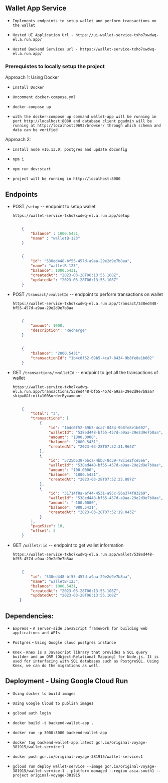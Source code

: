 ## Wallet App Service

- `Implements endpoints to setup wallet and perform transactions on the wallet`

-  `Hosted UI Application Url - https://ui-wallet-service-txho7xwdwq-el.a.run.app/` 
- `Hosted Backend Services url - https://wallet-service-txho7xwdwq-el.a.run.app/` 

### Prerequistes to locally setup the project

Approach 1: Using Docker

- `Install Docker`

- `Uncomment docker-compose.yml`

- `docker-compose up`

- `with the docker-compose up command wallet-app will be running in port http://localhost:8080 and database client pgadmin will be running at http://localhost:9693/browser/ through which schema and data can be verified`

Approach 2: 

- `Install node v16.13.0, postgres and update dbconfig`

- `npm i`

- `npm run dev:start`

- `project will be running in http://localhost:8080`

## Endpoints

 - POST `/setup` -- endpoint to setup wallet 

    `https://wallet-service-txho7xwdwq-el.a.run.app/setup`

    ```json Request

        {
            "balance" : 1000.5431,
            "name" : "walletB-123"
        }

    ```

    ```json Response

        {
            "id": "538ed448-bf55-457d-a9aa-29e2d9e7b8aa",
            "name": "walletB-123",
            "balance": 1000.5431,
            "createdAt": "2023-03-28T06:13:55.108Z",
            "updatedAt": "2023-03-28T06:13:55.108Z"
        }

    ```



 - POST `/transact/:walletId` -- endpoint to perform transactions on wallet

    `https://wallet-service-txho7xwdwq-el.a.run.app/transact/538ed448-bf55-457d-a9aa-29e2d9e7b8aa`

    ```json Request

        {
            "amount": 1000,
            "description": "Recharge"
        }

    ```

    ```json Response

        {
            "balance": "2000.5431",
            "transactionId": "1b4c0f52-69b5-4ca7-8434-9b8fe8e1b602"
        }

    ```

 - GET `/transactions/:walletId` -- endpoint to get all the transactions of wallet
      
    `https://wallet-service-txho7xwdwq-el.a.run.app/transactions/538ed448-bf55-457d-a9aa-29e2d9e7b8aa?skip=0&limit=100&orderBy=amount`


    ```json Response

        {
            "total": "3",
            "transactions": [
                {
                    "id": "1b4c0f52-69b5-4ca7-8434-9b8fe8e1b602",
                    "walletId": "538ed448-bf55-457d-a9aa-29e2d9e7b8aa",
                    "amount": "1000.0000",
                    "balance": "2000.5431",
                    "createdAt": "2023-03-28T07:52:31.964Z"
                },
                {
                    "id": "5725b539-bbca-4bb3-8c39-78c1e2fce5e6",
                    "walletId": "538ed448-bf55-457d-a9aa-29e2d9e7b8aa",
                    "amount": "100.0000",
                    "balance": "1000.5431",
                    "createdAt": "2023-03-28T07:52:25.087Z"
                },
                {
                    "id": "31714f8a-af44-4531-a95c-56a374f932b9",
                    "walletId": "538ed448-bf55-457d-a9aa-29e2d9e7b8aa",
                    "amount": "-100.0000",
                    "balance": "900.5431",
                    "createdAt": "2023-03-28T07:52:19.043Z"
                }
            ],
            "pageSize": 10,
            "offset": 3
        }

    ```

 - GET `/wallet/:id` -- endpoint to get wallet information

   `https://wallet-service-txho7xwdwq-el.a.run.app/wallet/538ed448-bf55-457d-a9aa-29e2d9e7b8aa`

    ```json Response

        {
            "id": "538ed448-bf55-457d-a9aa-29e2d9e7b8aa",
            "name": "walletB-123",
            "balance": 1000.5431,
            "createdAt": "2023-03-28T06:13:55.108Z",
            "updatedAt": "2023-03-28T06:13:55.108Z"
       }

    ```
 


## Dependencies:

- `Express` - `A server-side JavaScript framework for building web applications and APIs`

- `Postgres` - `Using Google cloud postgres instance`

- `Knex` - `Knex is a JavaScript library that provides a SQL query builder and an ORM (Object-Relational Mapping) for Node.js. It is used for interfacing with SQL databases such as PostgreSQL. Using Knex, we can do the migrations as well.`


## Deployment  - Using Google Cloud Run

- `Using docker to build images`

- `Using Google Cloud to publish images`

- `gcloud auth login`

- `docker build -t backend-wallet-app .`

- `docker run -p 3000:3000 backend-wallet-app`

- `docker tag backend-wallet-app:latest gcr.io/original-voyage-381915/wallet-service:1`

- `docker push gcr.io/original-voyage-381915/wallet-service:1` 

- `gcloud run deploy wallet-service --image gcr.io/original-voyage-381915/wallet-service:1 --platform managed --region asia-south1 --project original-voyage-381915`



